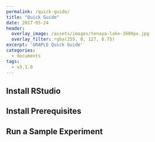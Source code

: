 ```yaml
---
permalink: /quick-guide/
title: "Quick Guide"
date: 2017-05-24
header:
  overlay_image: /assets/images/tenaya-lake-1600px.jpg
  overlay_filter: rgba(255, 0, 127, 0.75)
excerpt: 'GRAPLE Quick Guide'
categories:
  - documents
tags:
  - v3.1.0
---
```

## Install RStudio

## Install Prerequisites

## Run a Sample Experiment
